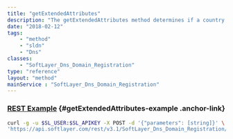 ```yaml
---
title: "getExtendedAttributes"
description: "The getExtendedAttributes method determines if a country code top level domain requires extended attributes. "
date: "2018-02-12"
tags:
    - "method"
    - "sldn"
    - "Dns"
classes:
    - "SoftLayer_Dns_Domain_Registration"
type: "reference"
layout: "method"
mainService : "SoftLayer_Dns_Domain_Registration"
---
```


### [REST Example](#getExtendedAttributes-example) <a href="/article/rest/"><i class="fas fa-question"></i></a> {#getExtendedAttributes-example .anchor-link} 
```bash
curl -g -u $SL_USER:$SL_APIKEY -X POST -d '{"parameters": [string]}' \
'https://api.softlayer.com/rest/v3.1/SoftLayer_Dns_Domain_Registration/getExtendedAttributes'
```
